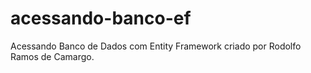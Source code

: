# acessando-banco-ef
Acessando Banco de Dados com  Entity Framework criado por Rodolfo Ramos de Camargo.
